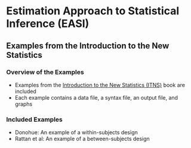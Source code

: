 # Estimation Approach to Statistical Inference (EASI)

## Examples from the Introduction to the New Statistics

### Overview of the Examples

- Examples from the [Introduction to the New Statistics (ITNS)](https://thenewstatistics.com/itns/ "Introduction to the New Statistics") book are included
- Each example contains a data file, a syntax file, an output file, and graphs

### Included Examples

- Donohue: An example of a within-subjects design
- Rattan et al: An example of a between-subjects design
